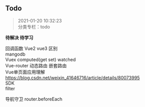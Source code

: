 ## Todo
> 2021-01-20 10:32:23 
<br>分类专栏：todo



**待解决 待学习**


回调函数
Vue2 vue3 区别<br>
mangodb<br>
Vuex computed(get set)  watched <br>
Vue-router 动态路由 嵌套路由<br>
Vue单页面应用理解  https://blog.csdn.net/weixin_41646716/article/details/80073995<br>
SDK<br>
filter<br>

导航守卫
router.beforeEach

<keep-alive>
	<router-view></router-view>
</keep-alive>